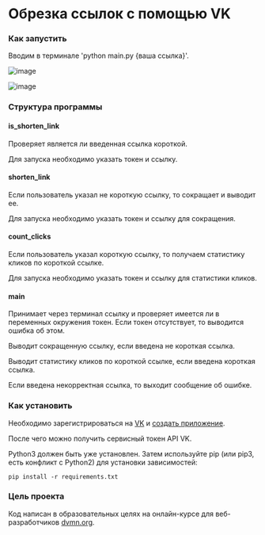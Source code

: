 # Обрезка ссылок с помощью VK

### Как запустить
Вводим в терминале 'python main.py {ваша ссылка}'.

![image](https://github.com/user-attachments/assets/1bdf0d0d-3368-40db-9967-cf303e68ced8)

![image](https://github.com/user-attachments/assets/749cc4ca-9587-4c9b-ba1a-d9909596d256)

### Структура программы

#### is_shorten_link
Проверяет является ли введенная ссылка короткой.

Для запуска необходимо указать токен и ссылку.

#### shorten_link
Если пользователь указал не короткую ссылку, то сокращает и выводит ее.

Для запуска необходимо указать токен и ссылку для сокращения.

#### count_clicks
Если пользователь указал короткую ссылку, то получаем статистику кликов по короткой ссылке.

Для запуска необходимо указать токен и ссылку для статистики кликов.

#### main
Принимает через терминал ссылку и проверяет имеется ли в переменных окружения токен. Если токен отсутствует, то выводится ошибка об этом.

Выводит сокращенную ссылку, если введена не короткая ссылка.

Выводит статистику кликов по короткой ссылке, если введена короткая ссылка.

Если введена некорректная ссылка, то выходит сообщение об ошибке.

### Как установить
Необходимо зарегистрироваться на [VK](https://vk.com) и [создать приложение](https://id.vk.com/about/business/go/docs/ru/vkid/latest/vk-id/connection/create-application).

После чего можно получить сервисный токен API VK.

Python3 должен быть уже установлен. Затем используйте pip (или pip3, есть конфликт с Python2) для установки зависимостей:
```
pip install -r requirements.txt
```
### Цель проекта
Код написан в образовательных целях на онлайн-курсе для веб-разработчиков [dvmn.org](https://dvmn.org/).
